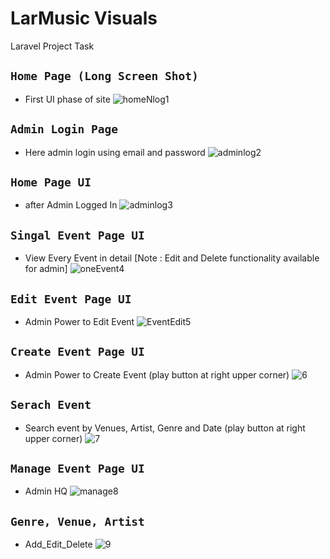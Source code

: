 # LarMusic Visuals
Laravel Project Task
## `Home Page (Long Screen Shot)`
- First UI phase of site
![homeNlog1](https://user-images.githubusercontent.com/74762032/209561722-b62a09ce-c0f3-4190-943b-ec48d2a8f454.png)

## `Admin Login Page`
- Here admin login using email and password
![adminlog2](https://user-images.githubusercontent.com/74762032/209561720-2b3b9848-fcf8-4e99-928b-10b7beb5b0d3.png)

## `Home Page UI`
- after Admin Logged In
![adminlog3](https://user-images.githubusercontent.com/74762032/209561717-d87682a1-e602-4b4d-ad88-5552126ccb21.png)

## `Singal Event Page UI`
- View Every Event in detail [Note : Edit and Delete functionality available for admin]
![oneEvent4](https://user-images.githubusercontent.com/74762032/209561712-2e22180f-3f65-4bc7-8a5d-7e4d6014b2d9.png)

## `Edit Event Page UI`
- Admin Power to Edit Event
![EventEdit5](https://user-images.githubusercontent.com/74762032/209561711-a8858b09-b068-450b-9984-9b7ba83eda85.png)

## `Create Event Page UI`
- Admin Power to Create Event (play button at right upper corner)
![6](https://user-images.githubusercontent.com/74762032/209563218-31b83fa7-f62c-4016-8113-66268ed802f9.gif)

## `Serach Event`
- Search event by Venues, Artist, Genre and Date (play button at right upper corner)
![7](https://user-images.githubusercontent.com/74762032/209563329-1d358578-031b-4e18-9545-a7f86ee21c80.gif)

## `Manage Event Page UI`
- Admin HQ
![manage8](https://user-images.githubusercontent.com/74762032/209561688-4659034d-60b7-4648-a8de-13bf441b55c7.png)

## `Genre, Venue, Artist`
- Add_Edit_Delete
![9](https://user-images.githubusercontent.com/74762032/209561681-5c759ad9-0be5-4bd4-ba51-0d346706a1a0.png)
